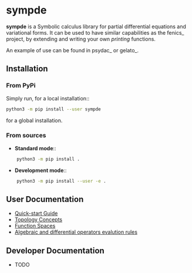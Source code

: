 # sympde

**sympde** is a Symbolic calculus library for partial differential equations and variational forms. It can be used to have similar capabilities as the fenics_ project, by extending and writing your own *printing* functions.

An example of use can be found in psydac_ or gelato_. 

## Installation

### From PyPi
Simply run, for a local installation::

```sh
python3 -m pip install --user sympde 
```

for a global installation.

### From sources

- **Standard mode**::

```sh
    python3 -m pip install .
```

- **Development mode**::

```sh
    python3 -m pip install --user -e .
```

## User Documentation

- [Quick-start Guide](https://github.com/pyccel/sympde/blob/devel-documentation/docs/quickstart.md)
- [Topology Concepts](https://github.com/pyccel/sympde/blob/devel-documentation/docs/topology.md)
- [Function Spaces](https://github.com/pyccel/sympde/blob/devel-documentation/docs/space.md)
- [Algebraic and differential operators evalution rules](https://github.com/pyccel/sympde/blob/devel-documentation/docs/rules.md)

## Developer Documentation

- TODO
